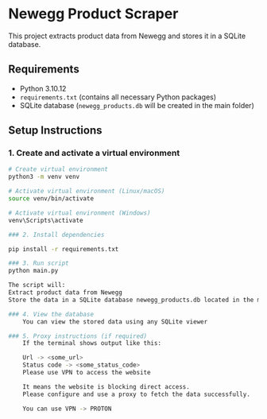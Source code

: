 # Newegg Product Scraper

This project extracts product data from Newegg and stores it in a SQLite database.

## Requirements

- Python 3.10.12
- `requirements.txt` (contains all necessary Python packages)
- SQLite database (`newegg_products.db` will be created in the main folder)

## Setup Instructions

### 1. Create and activate a virtual environment

```bash
# Create virtual environment
python3 -m venv venv

# Activate virtual environment (Linux/macOS)
source venv/bin/activate

# Activate virtual environment (Windows)
venv\Scripts\activate

### 2. Install dependencies 

pip install -r requirements.txt

### 3. Run script 
python main.py

The script will:
Extract product data from Newegg
Store the data in a SQLite database newegg_products.db located in the main folder

### 4. View the database
    You can view the stored data using any SQLite viewer

### 5. Proxy instructions (if required)
    If the terminal shows output like this:

    Url -> <some_url>
    Status code -> <some_status_code>
    Please use VPN to access the website

    It means the website is blocking direct access.
    Please configure and use a proxy to fetch the data successfully.

    You can use VPN -> PROTON